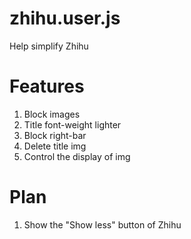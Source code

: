 # zhihu.user.js
Help simplify Zhihu 

# Features
1. Block images
2. Title font-weight lighter
3. Block right-bar
4. Delete title img
5. Control the display of img

# Plan
1. Show the "Show less" button of Zhihu

